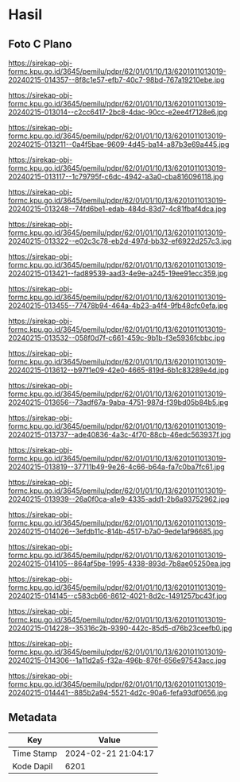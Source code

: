 # Hasil

## Foto C Plano

https://sirekap-obj-formc.kpu.go.id/3645/pemilu/pdpr/62/01/01/10/13/6201011013019-20240215-014357--8f8c1e57-efb7-40c7-98bd-767a19210ebe.jpg

https://sirekap-obj-formc.kpu.go.id/3645/pemilu/pdpr/62/01/01/10/13/6201011013019-20240215-013014--c2cc6417-2bc8-4dac-90cc-e2ee4f7128e6.jpg

https://sirekap-obj-formc.kpu.go.id/3645/pemilu/pdpr/62/01/01/10/13/6201011013019-20240215-013211--0a4f5bae-9609-4d45-ba14-a87b3e69a445.jpg

https://sirekap-obj-formc.kpu.go.id/3645/pemilu/pdpr/62/01/01/10/13/6201011013019-20240215-013117--1c79795f-c6dc-4942-a3a0-cba816096118.jpg

https://sirekap-obj-formc.kpu.go.id/3645/pemilu/pdpr/62/01/01/10/13/6201011013019-20240215-013248--74fd6be1-edab-484d-83d7-4c81fbaf4dca.jpg

https://sirekap-obj-formc.kpu.go.id/3645/pemilu/pdpr/62/01/01/10/13/6201011013019-20240215-013322--e02c3c78-eb2d-497d-bb32-ef6922d257c3.jpg

https://sirekap-obj-formc.kpu.go.id/3645/pemilu/pdpr/62/01/01/10/13/6201011013019-20240215-013421--fad89539-aad3-4e9e-a245-19ee91ecc359.jpg

https://sirekap-obj-formc.kpu.go.id/3645/pemilu/pdpr/62/01/01/10/13/6201011013019-20240215-013455--77478b94-464a-4b23-a4f4-9fb48cfc0efa.jpg

https://sirekap-obj-formc.kpu.go.id/3645/pemilu/pdpr/62/01/01/10/13/6201011013019-20240215-013532--058f0d7f-c661-459c-9b1b-f3e5936fcbbc.jpg

https://sirekap-obj-formc.kpu.go.id/3645/pemilu/pdpr/62/01/01/10/13/6201011013019-20240215-013612--b97f1e09-42e0-4665-819d-6b1c83289e4d.jpg

https://sirekap-obj-formc.kpu.go.id/3645/pemilu/pdpr/62/01/01/10/13/6201011013019-20240215-013656--73adf67a-9aba-4751-987d-f39bd05b84b5.jpg

https://sirekap-obj-formc.kpu.go.id/3645/pemilu/pdpr/62/01/01/10/13/6201011013019-20240215-013737--ade40836-4a3c-4f70-88cb-46edc563937f.jpg

https://sirekap-obj-formc.kpu.go.id/3645/pemilu/pdpr/62/01/01/10/13/6201011013019-20240215-013819--37711b49-9e26-4c66-b64a-fa7c0ba7fc61.jpg

https://sirekap-obj-formc.kpu.go.id/3645/pemilu/pdpr/62/01/01/10/13/6201011013019-20240215-013939--26a0f0ca-a1e9-4335-add1-2b6a93752962.jpg

https://sirekap-obj-formc.kpu.go.id/3645/pemilu/pdpr/62/01/01/10/13/6201011013019-20240215-014026--3efdb11c-814b-4517-b7a0-9ede1af96685.jpg

https://sirekap-obj-formc.kpu.go.id/3645/pemilu/pdpr/62/01/01/10/13/6201011013019-20240215-014105--864af5be-1995-4338-893d-7b8ae05250ea.jpg

https://sirekap-obj-formc.kpu.go.id/3645/pemilu/pdpr/62/01/01/10/13/6201011013019-20240215-014145--c583cb66-8612-4021-8d2c-1491257bc43f.jpg

https://sirekap-obj-formc.kpu.go.id/3645/pemilu/pdpr/62/01/01/10/13/6201011013019-20240215-014228--35316c2b-9390-442c-85d5-d76b23ceefb0.jpg

https://sirekap-obj-formc.kpu.go.id/3645/pemilu/pdpr/62/01/01/10/13/6201011013019-20240215-014306--1a11d2a5-f32a-496b-876f-656e97543acc.jpg

https://sirekap-obj-formc.kpu.go.id/3645/pemilu/pdpr/62/01/01/10/13/6201011013019-20240215-014441--885b2a94-5521-4d2c-90a6-fefa93df0656.jpg


## Metadata

| Key        | Value               |
| ---------- | ------------------- |
| Time Stamp | 2024-02-21 21:04:17 |
| Kode Dapil | 6201                |



